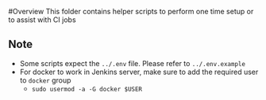 #Overview
This folder contains helper scripts to perform one time setup or to assist with CI jobs

## Note
- Some scripts expect the `../.env` file. Please refer to `../.env.example`
- For docker to work in Jenkins server, make sure to add the required user to `docker` group
  - `sudo usermod -a -G docker $USER`
 